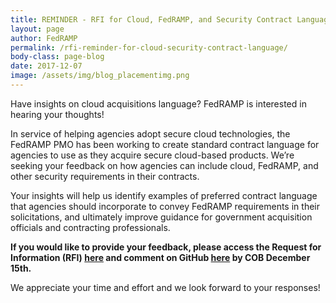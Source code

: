 ```yaml
---
title: REMINDER - RFI for Cloud, FedRAMP, and Security Contract Language due December 15th
layout: page
author: FedRAMP
permalink: /rfi-reminder-for-cloud-security-contract-language/
body-class: page-blog
date: 2017-12-07
image: /assets/img/blog_placementimg.png
---
```

Have insights on cloud acquisitions language? FedRAMP is interested in hearing your thoughts!

In service of helping agencies adopt secure cloud technologies, the FedRAMP PMO has been working to create standard contract language for agencies to use as they acquire secure cloud-based products. We’re seeking your feedback on how agencies can include cloud, FedRAMP, and other security requirements in their contracts.

Your insights will help us identify examples of preferred contract language that agencies should incorporate to convey FedRAMP requirements in their solicitations, and ultimately improve guidance for government acquisition officials and contracting professionals.

**If you would like to provide your feedback, please access the Request for Information (RFI) [here](https://www.fbo.gov/index?s=opportunity&mode=form&id=cfb9700d40f88c42086645951550eafe&tab=core&_cview=0) and comment on GitHub [here](https://github.com/GSA/fedramp/blob/master/rfi-directory/contract_language.md) by COB December 15th.**

We appreciate your time and effort and we look forward to your responses!
